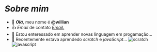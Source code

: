 # *Sobre mim*

- 👋 ***Olá***, meu nome é **@willian** 
- :+1: *Email* de contato  [*Email*.](carneiro.josue@escola.pr.gov.br)
- 👀 Estou enteressado em aprender novas linguagem em progamação...
- 🌱 Recentemente estava aprendedo _scratch_ e _javaScript_...
 ![scratch](https://img.shields.io/badge/Scratch-4D97FF?style=for-the-badge&logo=Scratch&logoColor=white)
 ![javascript](https://img.shields.io/badge/JavaScript-323330?style=for-the-badge&logo=javascript&logoColor=F7DF1E)
 
<!---
wcj1212/wcj1212 is a ✨ special ✨ repository because its `README.md` (this file) appears on your GitHub profile.
You can click the Preview link to take a look at your changes.
--->
